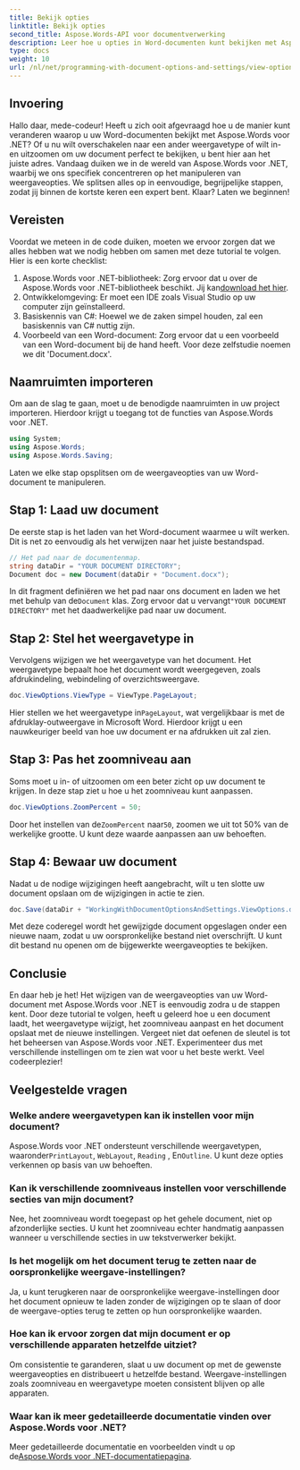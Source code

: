 ```yaml
---
title: Bekijk opties
linktitle: Bekijk opties
second_title: Aspose.Words-API voor documentverwerking
description: Leer hoe u opties in Word-documenten kunt bekijken met Aspose.Words voor .NET. Deze handleiding behandelt het instellen van weergavetypen, het aanpassen van zoomniveaus en het opslaan van uw document.
type: docs
weight: 10
url: /nl/net/programming-with-document-options-and-settings/view-options/
---
```

## Invoering

Hallo daar, mede-codeur! Heeft u zich ooit afgevraagd hoe u de manier kunt veranderen waarop u uw Word-documenten bekijkt met Aspose.Words voor .NET? Of u nu wilt overschakelen naar een ander weergavetype of wilt in- en uitzoomen om uw document perfect te bekijken, u bent hier aan het juiste adres. Vandaag duiken we in de wereld van Aspose.Words voor .NET, waarbij we ons specifiek concentreren op het manipuleren van weergaveopties. We splitsen alles op in eenvoudige, begrijpelijke stappen, zodat jij binnen de kortste keren een expert bent. Klaar? Laten we beginnen!

## Vereisten

Voordat we meteen in de code duiken, moeten we ervoor zorgen dat we alles hebben wat we nodig hebben om samen met deze tutorial te volgen. Hier is een korte checklist:

1.  Aspose.Words voor .NET-bibliotheek: Zorg ervoor dat u over de Aspose.Words voor .NET-bibliotheek beschikt. Jij kan[download het hier](https://releases.aspose.com/words/net/).
2. Ontwikkelomgeving: Er moet een IDE zoals Visual Studio op uw computer zijn geïnstalleerd.
3. Basiskennis van C#: Hoewel we de zaken simpel houden, zal een basiskennis van C# nuttig zijn.
4. Voorbeeld van een Word-document: Zorg ervoor dat u een voorbeeld van een Word-document bij de hand heeft. Voor deze zelfstudie noemen we dit 'Document.docx'.

## Naamruimten importeren

Om aan de slag te gaan, moet u de benodigde naamruimten in uw project importeren. Hierdoor krijgt u toegang tot de functies van Aspose.Words voor .NET.

```csharp
using System;
using Aspose.Words;
using Aspose.Words.Saving;
```

Laten we elke stap opsplitsen om de weergaveopties van uw Word-document te manipuleren.

## Stap 1: Laad uw document

De eerste stap is het laden van het Word-document waarmee u wilt werken. Dit is net zo eenvoudig als het verwijzen naar het juiste bestandspad.

```csharp
// Het pad naar de documentenmap.
string dataDir = "YOUR DOCUMENT DIRECTORY";
Document doc = new Document(dataDir + "Document.docx");
```

 In dit fragment definiëren we het pad naar ons document en laden we het met behulp van de`Document` klas. Zorg ervoor dat u vervangt`"YOUR DOCUMENT DIRECTORY"` met het daadwerkelijke pad naar uw document.

## Stap 2: Stel het weergavetype in

Vervolgens wijzigen we het weergavetype van het document. Het weergavetype bepaalt hoe het document wordt weergegeven, zoals afdrukindeling, webindeling of overzichtsweergave.

```csharp
doc.ViewOptions.ViewType = ViewType.PageLayout;
```

 Hier stellen we het weergavetype in`PageLayout`, wat vergelijkbaar is met de afdruklay-outweergave in Microsoft Word. Hierdoor krijgt u een nauwkeuriger beeld van hoe uw document er na afdrukken uit zal zien.

## Stap 3: Pas het zoomniveau aan

Soms moet u in- of uitzoomen om een beter zicht op uw document te krijgen. In deze stap ziet u hoe u het zoomniveau kunt aanpassen.

```csharp
doc.ViewOptions.ZoomPercent = 50;
```

 Door het instellen van de`ZoomPercent` naar`50`, zoomen we uit tot 50% van de werkelijke grootte. U kunt deze waarde aanpassen aan uw behoeften.

## Stap 4: Bewaar uw document

Nadat u de nodige wijzigingen heeft aangebracht, wilt u ten slotte uw document opslaan om de wijzigingen in actie te zien.

```csharp
doc.Save(dataDir + "WorkingWithDocumentOptionsAndSettings.ViewOptions.docx");
```

Met deze coderegel wordt het gewijzigde document opgeslagen onder een nieuwe naam, zodat u uw oorspronkelijke bestand niet overschrijft. U kunt dit bestand nu openen om de bijgewerkte weergaveopties te bekijken.

## Conclusie

En daar heb je het! Het wijzigen van de weergaveopties van uw Word-document met Aspose.Words voor .NET is eenvoudig zodra u de stappen kent. Door deze tutorial te volgen, heeft u geleerd hoe u een document laadt, het weergavetype wijzigt, het zoomniveau aanpast en het document opslaat met de nieuwe instellingen. Vergeet niet dat oefenen de sleutel is tot het beheersen van Aspose.Words voor .NET. Experimenteer dus met verschillende instellingen om te zien wat voor u het beste werkt. Veel codeerplezier!

## Veelgestelde vragen

### Welke andere weergavetypen kan ik instellen voor mijn document?

 Aspose.Words voor .NET ondersteunt verschillende weergavetypen, waaronder`PrintLayout`, `WebLayout`, `Reading` , En`Outline`. U kunt deze opties verkennen op basis van uw behoeften.

### Kan ik verschillende zoomniveaus instellen voor verschillende secties van mijn document?

Nee, het zoomniveau wordt toegepast op het gehele document, niet op afzonderlijke secties. U kunt het zoomniveau echter handmatig aanpassen wanneer u verschillende secties in uw tekstverwerker bekijkt.

### Is het mogelijk om het document terug te zetten naar de oorspronkelijke weergave-instellingen?

Ja, u kunt terugkeren naar de oorspronkelijke weergave-instellingen door het document opnieuw te laden zonder de wijzigingen op te slaan of door de weergave-opties terug te zetten op hun oorspronkelijke waarden.

### Hoe kan ik ervoor zorgen dat mijn document er op verschillende apparaten hetzelfde uitziet?

Om consistentie te garanderen, slaat u uw document op met de gewenste weergaveopties en distribueert u hetzelfde bestand. Weergave-instellingen zoals zoomniveau en weergavetype moeten consistent blijven op alle apparaten.

### Waar kan ik meer gedetailleerde documentatie vinden over Aspose.Words voor .NET?

 Meer gedetailleerde documentatie en voorbeelden vindt u op de[Aspose.Words voor .NET-documentatiepagina](https://reference.aspose.com/words/net/).